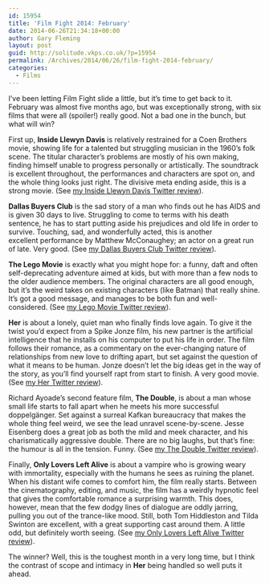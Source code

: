 ```yaml
---
id: 15954
title: 'Film Fight 2014: February'
date: 2014-06-26T21:34:18+00:00
author: Gary Fleming
layout: post
guid: http://solitude.vkps.co.uk/?p=15954
permalink: /Archives/2014/06/26/film-fight-2014-february/
categories:
  - Films
---
```

I&#8217;ve been letting Film Fight slide a little, but it&#8217;s time to get back to it. February was almost five months ago, but was exceptionally strong, with six films that were all (spoiler!) really good. Not a bad one in the bunch, but what will win?

First up, **Inside Llewyn Davis** is relatively restrained for a Coen Brothers movie, showing life for a talented but struggling musician in the 1960&#8217;s folk scene. The titular character&#8217;s problems are mostly of his own making, finding himself unable to progress personally or artistically. The soundtrack is excellent throughout, the performances and characters are spot on, and the whole thing looks just right. The divisive meta ending aside, this is a strong movie. (See [my Inside Llewyn Davis Twitter review](https://twitter.com/garyfleming/status/430419175266213889)).

**Dallas Buyers Club** is the sad story of a man who finds out he has AIDS and is given 30 days to live. Struggling to come to terms with his death sentence, he has to start putting aside his prejudices and old life in order to survive. Touching, sad, and wonderfully acted, this is another excellent performance by Matthew McConaughey; an actor on a great run of late. Very good. (See [my Dallas Buyers Club Twitter review](https://twitter.com/garyfleming/status/432548445656588289)).

**The Lego Movie** is exactly what you might hope for: a funny, daft and often self-deprecating adventure aimed at kids, but with more than a few nods to the older audience members. The original characters are all good enough, but it&#8217;s the weird takes on existing characters (like Batman) that really shine. It&#8217;s got a good message, and manages to be both fun and well-considered. (See [my Lego Movie Twitter review](https://twitter.com/garyfleming/status/435505276620271616)).

**Her** is about a lonely, quiet man who finally finds love again. To give it the twist you&#8217;d expect from a Spike Jonze film, his new partner is the artificial intelligence that he installs on his computer to put his life in order. The film follows their romance, as a commentary on the ever-changing nature of relationships from new love to drifting apart, but set against the question of what it means to be human. Jonze doesn&#8217;t let the big ideas get in the way of the story, as you&#8217;ll find yourself rapt from start to finish. A very good movie. (See [my Her Twitter review](https://twitter.com/garyfleming/status/435505582343086080)).

Richard Ayoade&#8217;s second feature film, **The Double**, is about a man whose small life starts to fall apart when he meets his more successful doppelgänger. Set against a surreal Kafkan bureaucracy that makes the whole thing feel weird, we see the lead unravel scene-by-scene. Jesse Eisenberg does a great job as both the mild and meek character, and his charismatically aggressive double. There are no big laughs, but that&#8217;s fine: the humour is all in the tension. Funny. (See [my The Double Twitter review](https://twitter.com/garyfleming/status/437652540897771520)).

Finally, **Only Lovers Left Alive** is about a vampire who is growing weary with immortality, especially with the humans he sees as ruining the planet. When his distant wife comes to comfort him, the film really starts. Between the cinematography, editing, and music, the film has a weirdly hypnotic feel that gives the comfortable romance a surprising warmth. This does, however, mean that the few dodgy lines of dialogue are oddly jarring, pulling you out of the trance-like mood. Still, both Tom Hiddleston and Tilda Swinton are excellent, with a great supporting cast around them. A little odd, but definitely worth seeing. (See [my Only Lovers Left Alive Twitter review](https://twitter.com/garyfleming/status/439184992422596608)).

The winner? Well, this is the toughest month in a very long time, but I think the contrast of scope and intimacy in **Her** being handled so well puts it ahead.